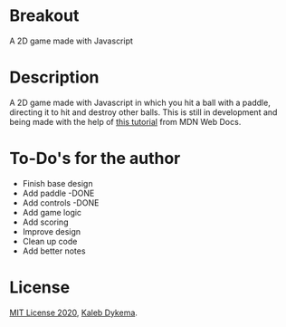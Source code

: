 # Breakout

A 2D game made with Javascript

# Description

A 2D game made with Javascript in which you hit a ball with a paddle, directing it to hit and destroy other balls. This is still in development and being made with the help of [this tutorial](https://developer.mozilla.org/en-US/docs/Games/Tutorials/2D_Breakout_game_pure_JavaScript) from MDN Web Docs.

# To-Do's for the author

- Finish base design
- Add paddle -DONE
- Add controls -DONE
- Add game logic
- Add scoring
- Improve design
- Clean up code
- Add better notes

# License

[MIT License 2020](https://mit-license.org), [Kaleb Dykema](https://github.com/KalebDykemal).
